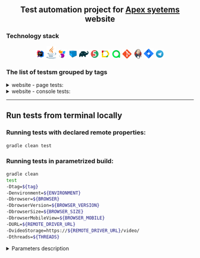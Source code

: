 <h2 align="center">Test automation project for <a href="https://www.apexsystems.com/">Apex syetems</a> website</h1>

### Technology stack
<p  align="center">
<img width="5%" title="IntelliJ IDEA" src="img/logo/IDEA-logo.svg">
<img width="5%" title="Java" src="img/logo/java-logo.svg">
<img width="5%" title="Selenide" src="img/logo/selenide-logo.svg">
<img width="5%" title="Selenoid" src="img/logo/selenoid-logo.svg">
<img width="5%" title="Gradle" src="img/logo/gradle-logo.svg ">
<img width="5%" title="JUnit5" src="img/logo/junit5-logo.svg">
<img width="5%" title="Allure Report" src="img/logo/allure-Report-logo.svg">
<img width="5%" title="Allure TestOps" src="img/logo/allure-ee-logo.svg">
<img width="5%" title="Github" src="img/logo/git-logo.svg">
<img width="5%" title="Jenkins" src="img/logo/jenkins-logo.svg">
<img width="5%" title="Jira" src="img/logo/jira-logo.svg">
<img width="5%" title="Telegram" src="img/logo/Telegram.svg">
</p>

### The list of testsm grouped by tags

<details>
<summary>website - page tests:</summary>

+ Menu has at least one toggler element
+ The footer of "What we do" page contains specified text
+ Page title contains specified text
+ Skipped (disabled) test for further development

</details>

<details>
<summary>website - console tests:</summary>

+ Console log contains no errors
+ Console log contains no warnings

</details>

___

## Run tests from terminal locally

### Running tests with declared remote properties:

```bash
gradle clean test
```
### Running tests in parametrized build:

```bash
gradle clean
test
-Dtag=${tag}
-Denvironment=${ENVIRONMENT}
-Dbrowser=${BROWSER}
-DbrowserVersion=${BROWSER_VERSION}
-DbrowserSize=${BROWSER_SIZE}
-DbrowserMobileView=${BROWSER_MOBILE}
-DURL=${REMOTE_DRIVER_URL}
-DvideoStorage=https://${REMOTE_DRIVER_URL}/video/
-Dthreads=${THREADS}
```

<details>
<summary>Parameters description</summary>

+ tag — the list of tests, grouped by a tag parameter
+ environment — environment that runs the build (`prod` — production (defalut value) or `dev` — staging for development)
+ browser — browser to run tests in (`chrome` by default, `opera`, `firefox`, `safari`)
+ browserVersion — version off the selected browser (`91.0` by default)
+ URL — address of build running remote browser server (`selenoid.autotests.cloud` by default)
+ videoStorage — address of video storage server (`selenoid.autotests.cloud/video/` by default)
+ threads — number of threads to run the tests (`5` by default)
</details>

